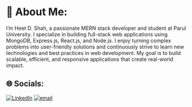 # 💫 About Me:
I’m Heet D. Shah, a passionate MERN stack developer and student at Parul University. I specialize in building full-stack web applications using MongoDB, Express.js, React.js, and Node.js. I enjoy turning complex problems into user-friendly solutions and continuously strive to learn new technologies and best practices in web development. My goal is to build scalable, efficient, and responsive applications that create real-world impact.


## 🌐 Socials:
[![LinkedIn](https://img.shields.io/badge/LinkedIn-%230077B5.svg?logo=linkedin&logoColor=white)](https://www.linkedin.com/in/shah-heet-d-049a98316/) [![email](https://img.shields.io/badge/Email-D14836?logo=gmail&logoColor=white)](mailto:heetdilipshah@gmail.com) 

